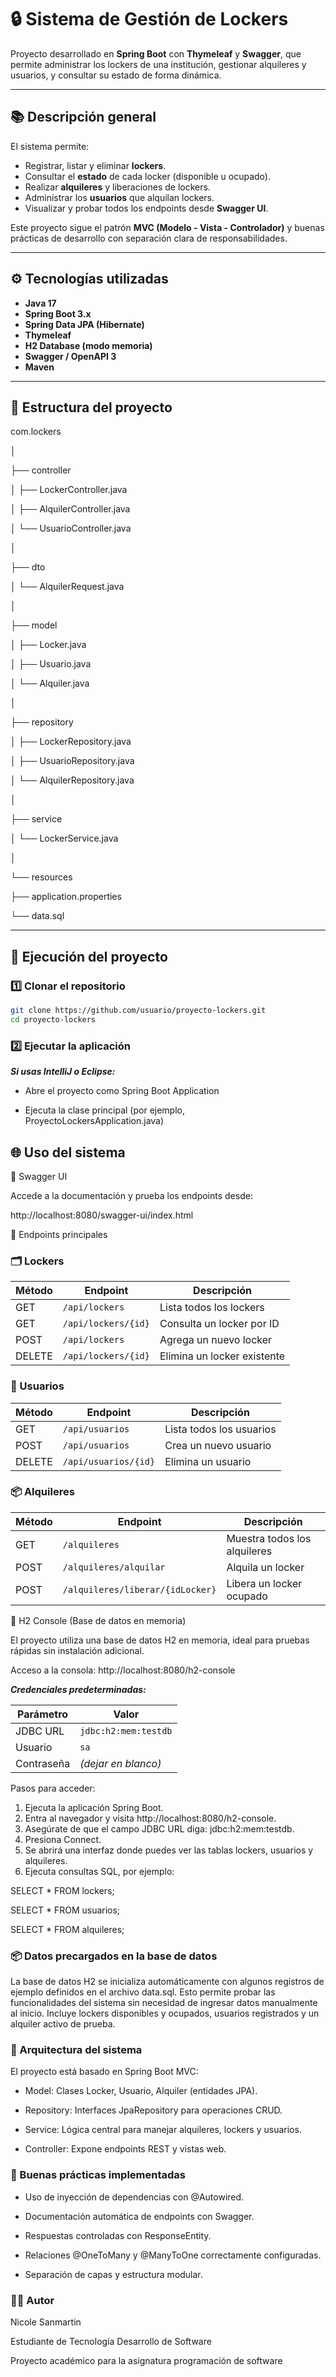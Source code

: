 # 🔒 Sistema de Gestión de Lockers

Proyecto desarrollado en **Spring Boot** con **Thymeleaf** y **Swagger**, que permite administrar los lockers de una institución, gestionar alquileres y usuarios, y consultar su estado de forma dinámica.

---

## 📚 Descripción general

El sistema permite:
- Registrar, listar y eliminar **lockers**.
- Consultar el **estado** de cada locker (disponible u ocupado).
- Realizar **alquileres** y liberaciones de lockers.
- Administrar los **usuarios** que alquilan lockers.
- Visualizar y probar todos los endpoints desde **Swagger UI**.

Este proyecto sigue el patrón **MVC (Modelo - Vista - Controlador)** y buenas prácticas de desarrollo con separación clara de responsabilidades.

---

## ⚙️ Tecnologías utilizadas

- **Java 17**
- **Spring Boot 3.x**
- **Spring Data JPA (Hibernate)**
- **Thymeleaf**
- **H2 Database (modo memoria)**
- **Swagger / OpenAPI 3**
- **Maven**

---

## 🧩 Estructura del proyecto
com.lockers

│

├── controller

│ ├── LockerController.java

│ ├── AlquilerController.java

│ └── UsuarioController.java

│

├── dto

│ └── AlquilerRequest.java

│

├── model

│ ├── Locker.java

│ ├── Usuario.java

│ └── Alquiler.java

│

├── repository

│ ├── LockerRepository.java

│ ├── UsuarioRepository.java

│ └── AlquilerRepository.java

│

├── service

│ └── LockerService.java

│

└── resources

├── application.properties

└── data.sql

---

## 🚀 Ejecución del proyecto

### 1️⃣ Clonar el repositorio
```bash
git clone https://github.com/usuario/proyecto-lockers.git
cd proyecto-lockers
```
### 2️⃣ Ejecutar la aplicación

***Si usas IntelliJ o Eclipse:***

- Abre el proyecto como Spring Boot Application

- Ejecuta la clase principal (por ejemplo, ProyectoLockersApplication.java)

## 🌐 Uso del sistema
🔹 Swagger UI

Accede a la documentación y prueba los endpoints desde:

http://localhost:8080/swagger-ui/index.html

🔹 Endpoints principales

### 🗂 Lockers
| Método | Endpoint            | Descripción                 |
| ------ | ------------------- | --------------------------- |
| GET    | `/api/lockers`      | Lista todos los lockers     |
| GET    | `/api/lockers/{id}` | Consulta un locker por ID   |
| POST   | `/api/lockers`      | Agrega un nuevo locker      |
| DELETE | `/api/lockers/{id}` | Elimina un locker existente |

### 🧍 Usuarios
| Método | Endpoint             | Descripción              |
| ------ | -------------------- | ------------------------ |
| GET    | `/api/usuarios`      | Lista todos los usuarios |
| POST   | `/api/usuarios`      | Crea un nuevo usuario    |
| DELETE | `/api/usuarios/{id}` | Elimina un usuario       |

### 📦 Alquileres
| Método | Endpoint                         | Descripción                  |
| ------ | -------------------------------- | ---------------------------- |
| GET    | `/alquileres`                    | Muestra todos los alquileres |
| POST   | `/alquileres/alquilar`           | Alquila un locker            |
| POST   | `/alquileres/liberar/{idLocker}` | Libera un locker ocupado     |

🔹 H2 Console (Base de datos en memoria)

El proyecto utiliza una base de datos H2 en memoria, ideal para pruebas rápidas sin instalación adicional.

Acceso a la consola:
http://localhost:8080/h2-console

***Credenciales predeterminadas:***

| Parámetro  | Valor                |
| ---------- | -------------------- |
| JDBC URL   | `jdbc:h2:mem:testdb` |
| Usuario    | `sa`                 |
| Contraseña | *(dejar en blanco)*  |

Pasos para acceder:

1. Ejecuta la aplicación Spring Boot. 
2. Entra al navegador y visita http://localhost:8080/h2-console. 
3. Asegúrate de que el campo JDBC URL diga: jdbc:h2:mem:testdb. 
4. Presiona Connect. 
5. Se abrirá una interfaz donde puedes ver las tablas lockers, usuarios y alquileres. 
6. Ejecuta consultas SQL, por ejemplo:

SELECT * FROM lockers; 

SELECT * FROM usuarios;

SELECT * FROM alquileres;

### 📦 Datos precargados en la base de datos
La base de datos H2 se inicializa automáticamente con algunos registros de ejemplo definidos en el archivo data.sql.
Esto permite probar las funcionalidades del sistema sin necesidad de ingresar datos manualmente al inicio.
Incluye lockers disponibles y ocupados, usuarios registrados y un alquiler activo de prueba.

### 🧠 Arquitectura del sistema
El proyecto está basado en Spring Boot MVC:

- Model: Clases Locker, Usuario, Alquiler (entidades JPA).

- Repository: Interfaces JpaRepository para operaciones CRUD.

- Service: Lógica central para manejar alquileres, lockers y usuarios.

- Controller: Expone endpoints REST y vistas web.

### 🧩 Buenas prácticas implementadas

- Uso de inyección de dependencias con @Autowired.

- Documentación automática de endpoints con Swagger.

- Respuestas controladas con ResponseEntity.

- Relaciones @OneToMany y @ManyToOne correctamente configuradas.

- Separación de capas y estructura modular.

### 👩‍💻 Autor

Nicole Sanmartin

Estudiante de Tecnología Desarrollo de Software

Proyecto académico para la asignatura programación de software